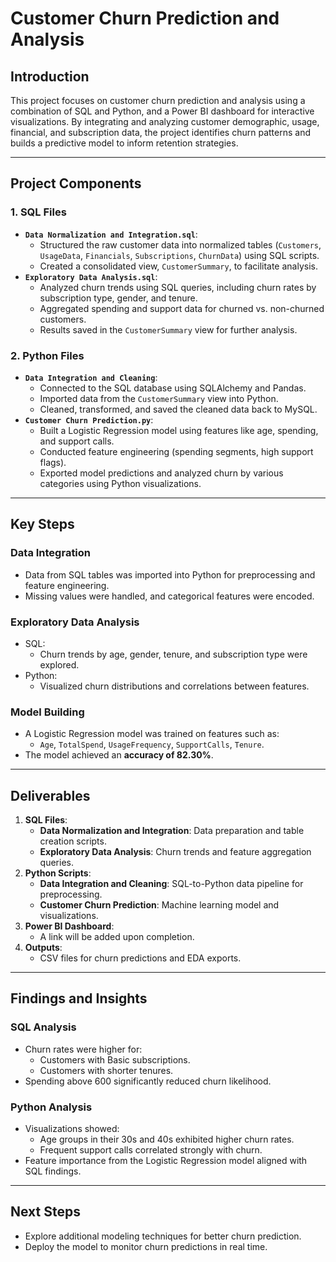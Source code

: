 # Customer Churn Prediction and Analysis

## Introduction
This project focuses on customer churn prediction and analysis using a combination of SQL and Python, and a Power BI dashboard for interactive visualizations. By integrating and analyzing customer demographic, usage, financial, and subscription data, the project identifies churn patterns and builds a predictive model to inform retention strategies.

---

## Project Components

### 1. **SQL Files**
- **`Data Normalization and Integration.sql`**:
  - Structured the raw customer data into normalized tables (`Customers`, `UsageData`, `Financials`, `Subscriptions`, `ChurnData`) using SQL scripts.
  - Created a consolidated view, `CustomerSummary`, to facilitate analysis.
- **`Exploratory Data Analysis.sql`**:
  - Analyzed churn trends using SQL queries, including churn rates by subscription type, gender, and tenure.
  - Aggregated spending and support data for churned vs. non-churned customers.
  - Results saved in the `CustomerSummary` view for further analysis.

### 2. **Python Files**
- **`Data Integration and Cleaning`**:
  - Connected to the SQL database using SQLAlchemy and Pandas.
  - Imported data from the `CustomerSummary` view into Python.
  - Cleaned, transformed, and saved the cleaned data back to MySQL.
- **`Customer Churn Prediction.py`**:
  - Built a Logistic Regression model using features like age, spending, and support calls.
  - Conducted feature engineering (spending segments, high support flags).
  - Exported model predictions and analyzed churn by various categories using Python visualizations.
---

## Key Steps

### Data Integration
- Data from SQL tables was imported into Python for preprocessing and feature engineering.
- Missing values were handled, and categorical features were encoded.

### Exploratory Data Analysis
- SQL:
  - Churn trends by age, gender, tenure, and subscription type were explored.
- Python:
  - Visualized churn distributions and correlations between features.

### Model Building
- A Logistic Regression model was trained on features such as:
  - `Age`, `TotalSpend`, `UsageFrequency`, `SupportCalls`, `Tenure`.
- The model achieved an **accuracy of 82.30%**.

---

## Deliverables
1. **SQL Files**:
   - **Data Normalization and Integration**: Data preparation and table creation scripts.
   - **Exploratory Data Analysis**: Churn trends and feature aggregation queries.
2. **Python Scripts**:
   - **Data Integration and Cleaning**: SQL-to-Python data pipeline for preprocessing.
   - **Customer Churn Prediction**: Machine learning model and visualizations.
3. **Power BI Dashboard**:
   - A link will be added upon completion.
4. **Outputs**:
   - CSV files for churn predictions and EDA exports.

---

## Findings and Insights

### SQL Analysis
- Churn rates were higher for:
  - Customers with Basic subscriptions.
  - Customers with shorter tenures.
- Spending above 600 significantly reduced churn likelihood.

### Python Analysis
- Visualizations showed:
  - Age groups in their 30s and 40s exhibited higher churn rates.
  - Frequent support calls correlated strongly with churn.
- Feature importance from the Logistic Regression model aligned with SQL findings.

---

## Next Steps
- Explore additional modeling techniques for better churn prediction.
- Deploy the model to monitor churn predictions in real time.
